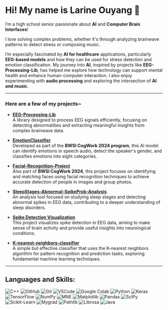 # Hi! My name is Larine Ouyang 👋

I’m a high school senior passionate about **AI** and **Computer Brain Interfaces**!

I love solving complex problems, whether it's through analyzing brainwave patterns to detect stress or composing music.

I’m especially fascinated by **AI for healthcare** applications, particularly **EEG-based models** and how they can be used for stress detection and emotion classification. My journey into **AI**, inspired by projects like **EEG-Processing-Lib**, has helped me explore how technology can support mental health and enhance human-computer interaction. I also enjoy experimenting with **audio processing** and exploring the intersection of **AI and music**.

---

### Here are a few of my projects~

- **[EEG-Processing-Lib](https://github.com/larineoy/EEG-Processing-Lib)**  
  A library designed to process EEG signals efficiently, focusing on detecting abnormalities and extracting meaningful insights from complex brainwave data.

- **[EmotionClassifier](https://github.com/larineoy/EmotionClassifier)**  
  Developed as part of the **BWSI CogWork 2024 program**, this AI model can identify emotions in speech audio, detect the speaker's gender, and classifies emotions into eight categories.

- **[Facial-Recognition-Project](https://github.com/larineoy/Facial-Recognition-Project)**  
  Also part of **BWSI CogWork 2024**, this project focuses on identifying and matching faces using facial recognition techniques to achieve accurate detection of people in images and group photos.

- **[SleepStages-Abnormal-SpikeProb-Analysis](https://github.com/larineoy/SleepStages-Abnormal-SpikeProb-Analysis)**  
  An analysis tool focused on studying sleep stages and detecting abnormal spikes in EEG data, contributing to a deeper understanding of sleep disorders.

- **[Spike Detection Visualization](https://github.com/larineoy/Spike_Detection_Visualization)**  
  This project visualizes spike detection in EEG data, aiming to make sense of brain activity and provide useful insights into neurological conditions.

- **[K-nearest-neighbors-classifier](https://github.com/larineoy/K-nearest-neighbors-classfier)**  
  A simple but effective classifier that uses the K-nearest neighbors algorithm for pattern recognition and prediction tasks, exploring fundamental machine learning techniques.

---

## Languages and Skills:

![C++](https://img.shields.io/badge/-C++-00599C?style=flat-square&logo=cplusplus&logoColor=white)
![GitHub](https://img.shields.io/badge/-GitHub-181717?style=flat-square&logo=github)
![Git](https://img.shields.io/badge/-Git-F05032?style=flat-square&logo=git&logoColor=white)
![VSCode](https://img.shields.io/badge/-VSCode-007ACC?style=flat-square&logo=visual-studio-code&logoColor=white)
![Google Colab](https://img.shields.io/badge/-Colab-F9AB00?style=flat-square&logo=google-colab&logoColor=white)
![Python](https://img.shields.io/badge/-Python-3776AB?style=flat-square&logo=python&logoColor=white)
![Keras](https://img.shields.io/badge/-Keras-D00000?style=flat-square&logo=keras&logoColor=white)
![TensorFlow](https://img.shields.io/badge/-TensorFlow-FF6F00?style=flat-square&logo=tensorflow&logoColor=white)
![NumPy](https://img.shields.io/badge/-NumPy-013243?style=flat-square&logo=numpy&logoColor=white)
![MNE](https://img.shields.io/badge/-MNE-00A0E0?style=flat-square&logoColor=white)
![Matplotlib](https://img.shields.io/badge/-Matplotlib-11557C?style=flat-square&logo=python&logoColor=white)
![Pandas](https://img.shields.io/badge/-Pandas-150458?style=flat-square&logo=pandas&logoColor=white)
![SciPy](https://img.shields.io/badge/-SciPy-8CAAE6?style=flat-square&logo=scipy&logoColor=white)
![Scikit-Learn](https://img.shields.io/badge/-Scikit_Learn-F7931E?style=flat-square&logo=scikit-learn&logoColor=white)
![Mygrad](https://img.shields.io/badge/-Mygrad-FF6F00?style=flat-square&logo=python&logoColor=white)
![Pathlib](https://img.shields.io/badge/-Pathlib-3776AB?style=flat-square&logo=python&logoColor=white)
![Librosa](https://img.shields.io/badge/-Librosa-0A97F5?style=flat-square&logo=python&logoColor=white)
![Java](https://img.shields.io/badge/-Java-007396?style=flat-square&logo=java&logoColor=white)
